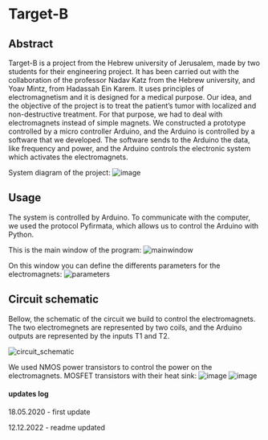 # Target-B

## Abstract

Target-B is a project from the Hebrew university of Jerusalem, made by two students for their engineering project. It has been carried out with the collaboration of the professor Nadav Katz from the Hebrew university, and Yoav Mintz, from Hadassah Ein Karem. It uses principles of electromagnetism and it is designed for a medical purpose.
Our idea, and the objective of the project is to treat the patient’s tumor with localized and non-destructive treatment. For that purpose, we had to deal with electromagnets instead of simple magnets. We constructed a prototype controlled by a micro controller Arduino, and the Arduino is controlled by a software that we developed. The software sends to the Arduino the data, like frequency and power, and the Arduino controls the electronic system which activates the electromagnets.

System diagram of the project:
![image](https://user-images.githubusercontent.com/69756617/211169838-2ba0407d-f7e7-4302-afd0-f9e7417e5153.png)


## Usage

The system is controlled by Arduino. To communicate with the computer, we used the protocol Pyfirmata, which allows us to control the Arduino with Python.

This is the main window of the program:
![mainwindow](https://user-images.githubusercontent.com/69756617/207135927-f3a22cb2-5cf5-44b5-bc76-adf4b824263d.png)


On this window you can define the differents parameters for the electromagnets:
![parameters](https://user-images.githubusercontent.com/69756617/207139507-4ffa3687-1687-4003-87f8-67ed1e39de06.png)


## Circuit schematic

Bellow, the schematic of the circuit we build to control the electromagnets. The two electromegnets are represented by two coils, and the Arduino outputs are represented by the inputs T1 and T2.

![circuit_schematic](https://user-images.githubusercontent.com/69756617/211169716-2d81b760-e7f6-4d58-947c-b6ec2a8daf05.png)

We used NMOS power transistors to control the power on the electromagnets. MOSFET transistors with their heat sink:
![image](https://user-images.githubusercontent.com/69756617/211169857-633319dd-d841-4d96-a471-9356db0fdd29.png)
![image](https://user-images.githubusercontent.com/69756617/211169973-ee6498af-5eee-46d9-ab77-fc78d32cb4e5.png)



#### updates log
18.05.2020 - first update

12.12.2022 - readme updated
